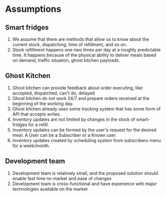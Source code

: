 # Assumptions

## Smart fridges

1. We assume that there are methods that allow us to know about the current stock, dispatching, time of refillment, and so on. 
2. Stock refillment happens one-two times per day at a roughly predictable time. It happens because of the physical ability to deliver meals based on demand, traffic situation, ghost kitchen payloads. 

## Ghost Kitchen 

1. Ghost kitchen can provide feedback about order executing, like: accepted, dispatched, can't do, delayed
2. Ghost kitchen do not work 24/7 and prepare orders received at the beginning of the working day. 
3. Ghost kitchen already uses some tracking system that has some form of API that accepts writes.
4. Inventory updates are not limited by changes in the stock of smart-fridges for a refill.
5. Inventory updates can be formed by the user's request for the desired meal. A User can be a Subscriber or a Known user.
6. Inventory updates created by scheduling system from subscribers menu for a week/month.

## Development team

1. Development team is relatively small, and the proposed solution should enable fast time-to-market and ease of changes 
2. Development team is cross-functional and have experience with major technologies available on the market

